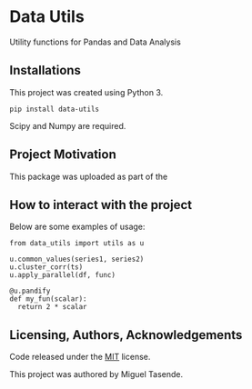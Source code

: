 # Data Utils
Utility functions for Pandas and Data Analysis

## Installations
This project was created using Python 3.
```
pip install data-utils
```
Scipy and Numpy are required.

## Project Motivation
This package was uploaded as part of the

## How to interact with the project
Below are some examples of usage:

```
from data_utils import utils as u

u.common_values(series1, series2)
u.cluster_corr(ts)
u.apply_parallel(df, func)

@u.pandify
def my_fun(scalar):
  return 2 * scalar
```

## Licensing, Authors, Acknowledgements
Code released under the [MIT](https://opensource.org/licenses/MIT) license.

This project was authored by Miguel Tasende.
